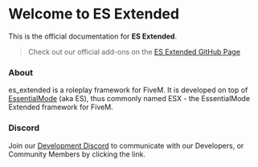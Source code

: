# Welcome to ES Extended

This is the official documentation for **ES Extended**.

> Check out our official add-ons on the [ES Extended GitHub Page](https://github.com/ESX-Org)

### About

es_extended is a roleplay framework for FiveM. It is developed on top of [EssentialMode](https://essentialmode.com/) (aka ES), thus commonly named ESX - the EssentialMode Extended framework for FiveM.

### Discord

Join our [Development Discord](https://discord.gg/MsWzPqE) to communicate with our Developers, or Community Members by clicking the link.
